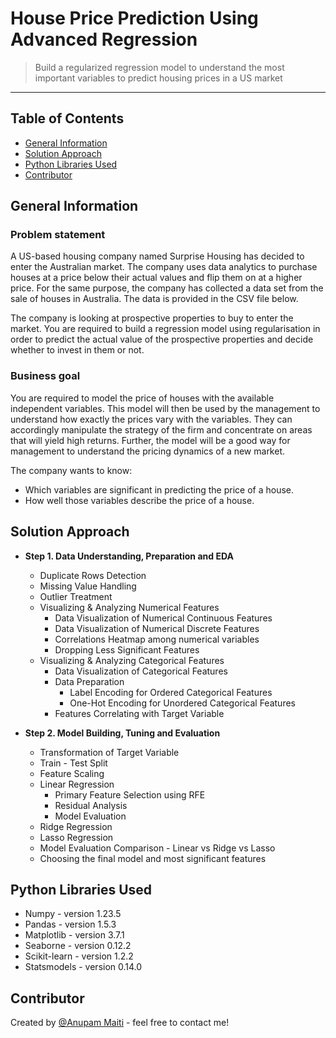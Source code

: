 # House Price Prediction Using Advanced Regression
> Build a regularized regression model to understand the most important variables to predict housing prices in a US market
---

## Table of Contents
* [General Information](#general-information)
* [Solution Approach](#solution-approach)
* [Python Libraries Used](#python-libraries-used)
* [Contributor](#contributor)

## General Information
### Problem statement
A US-based housing company named Surprise Housing has decided to enter the Australian market. The company uses data analytics to purchase houses at a price below their actual values and flip them on at a higher price. For the same purpose, the company has collected a data set from the sale of houses in Australia. The data is provided in the CSV file below.
 
The company is looking at prospective properties to buy to enter the market. You are required to build a regression model using regularisation in order to predict the actual value of the prospective properties and decide whether to invest in them or not.

### Business goal
You are required to model the price of houses with the available independent variables. This model will then be used by the management to understand how exactly the prices vary with the variables. They can accordingly manipulate the strategy of the firm and concentrate on areas that will yield high returns. Further, the model will be a good way for management to understand the pricing dynamics of a new market.

The company wants to know:
- Which variables are significant in predicting the price of a house.
- How well those variables describe the price of a house.

## Solution Approach
- **Step 1. Data Understanding, Preparation and EDA**
	- Duplicate Rows Detection
	- Missing Value Handling
	- Outlier Treatment
	- Visualizing & Analyzing Numerical Features
		- Data Visualization of Numerical Continuous Features
		- Data Visualization of Numerical Discrete Features
		- Correlations Heatmap among numerical variables
		- Dropping Less Significant Features
	- Visualizing & Analyzing Categorical Features
		- Data Visualization of Categorical Features
		- Data Preparation
			- Label Encoding for Ordered Categorical Features
			- One-Hot Encoding for Unordered Categorical Features
     	- Features Correlating with Target Variable
        
- **Step 2. Model Building, Tuning and Evaluation**
	- Transformation of Target Variable
	- Train - Test Split
	- Feature Scaling
	- Linear Regression
		- Primary Feature Selection using RFE
		- Residual Analysis
		- Model Evaluation
	- Ridge Regression
	- Lasso Regression
	- Model Evaluation Comparison - Linear vs Ridge vs Lasso
   	- Choosing the final model and most significant features

      
## Python Libraries Used
- Numpy - version 1.23.5
- Pandas - version 1.5.3
- Matplotlib - version 3.7.1
- Seaborne - version 0.12.2
- Scikit-learn - version 1.2.2
- Statsmodels - version 0.14.0


## Contributor
Created by [@Anupam Maiti](https://github.com/dynamicanupam) - feel free to contact me!
